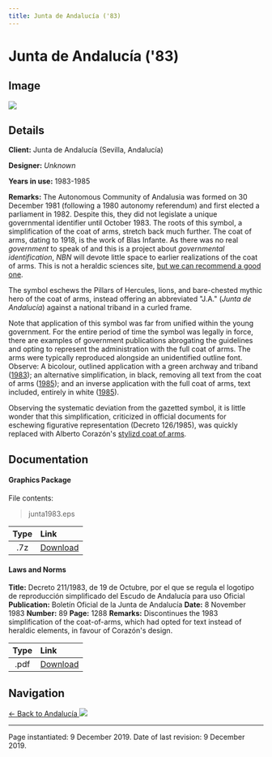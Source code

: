 ```yaml
---
title: Junta de Andalucía ('83)
---
```


# Junta de Andalucía ('83)

## Image

<img src="/assets/EU/ES/AN/AND83_pane.png" class="focus-image">

## Details

**Client:** Junta de Andalucía (Sevilla, Andalucía)

**Designer:** *Unknown*

**Years in use:** 1983-1985

**Remarks:** The Autonomous Community of Andalusia was formed on 30 December 1981 (following a 1980 autonomy referendum) and first elected a parliament in 1982. Despite this, they did not legislate a unique governmental identifier until October 1983. The roots of this symbol, a simplification of the coat of arms, stretch back much further. The coat of arms, dating to 1918, is the work of Blas Infante. As there was no real *government* to speak of and this is a project about *governmental identification*, *NBN* will devote little space to earlier realizations of the coat of arms. This is not a heraldic sciences site, [but we can recommend a good one](https://sites.google.com/site/simbolosdeandalucia/el-escudo-de-andalucia).

The symbol eschews the Pillars of Hercules, lions, and bare-chested mythic hero of the coat of arms, instead offering an abbreviated "J.A." (*Junta de Andalucía*) against a national triband in a curled frame.

Note that application of this symbol was far from unified within the young government. For the entire period of time the symbol was legally in force, there are examples of government publications abrogating the guidelines and opting to represent the administration with the full coat of arms. The arms were typically reproduced alongside an unidentified outline font. Observe: A bicolour, outlined application with a green archway and triband ([1983](/assets/EU/ES/AN/AND83/book1.jpg)); an alternative simplification, in black, removing all text from the coat of arms ([1985](/assets/EU/ES/AN/AND83/book2.jpg)); and an inverse application with the full coat of arms, text included, entirely in white ([1985](/assets/EU/ES/AN/AND83/book3.jpg)).

Observing the systematic deviation from the gazetted symbol, it is little wonder that this simplification, criticized in official documents for eschewing figurative representation (Decreto 126/1985), was quickly replaced with Alberto Corazón's [stylizd coat of arms](AND85.html).

## Documentation

#### Graphics Package

File contents:
> junta1983.eps

| Type | Link |
| :---: | :--- |
| .7z | [Download](/assets/EU/ES/AN/AND83/junta1983.7z) |

#### Laws and Norms
**Title:** Decreto 211/1983, de 19 de Octubre, por el que se regula el logotipo de reproducción simplificado del Escudo de Andalucía para uso Oficial
**Publication:** Boletín Oficial de la Junta de Andalucía
**Date:** 8 November 1983 **Number:** 89 **Page:** 1288
**Remarks:** Discontinues the 1983 simplification of the coat-of-arms, which had opted for text instead of heraldic elements, in favour of Corazón's design.

| Type | Link |
| :---: | :--- |
| .pdf | [Download](/assets/EU/ES/AN/AND83/boja_89_1288.pdf) |

## Navigation

[← Back to Andalucía <img src="/images/FlagKit/EU/ES/AN/AN@2x.png" class="flagkit">](../AN.html)

---

Page instantiated: 9 December 2019.
Date of last revision: 9 December 2019.